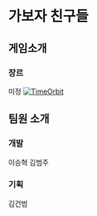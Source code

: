# 가보자 친구들
## 게임소개
### 장르
미정
[![TimeOrbit](http://img.youtube.com/vi/B7PSusO3T-4/5.jpg)](https://youtu.be/B7PSusO3T-4?t=0s) 
## 팀원 소개
### 개발
이승혁 김범주
### 기획
김건범
